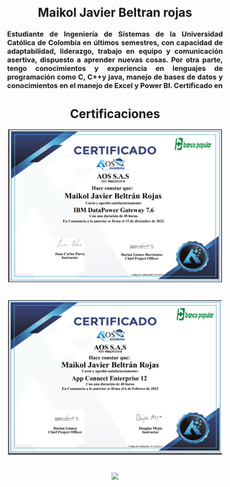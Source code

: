 <div id="header" align="center">
    <h1 align="center">Maikol Javier Beltran rojas </h1>
    <h3 align="justify">Estudiante   de   Ingeniería   de   Sistemas de la Universidad Católica de Colombia en últimos semestres, con capacidad de adaptabilidad, liderazgo, trabajo en equipo y comunicación asertiva, dispuesto a aprender nuevas cosas. Por otra parte, tengo conocimientos y experiencia   en   lenguajes   de programación como C, C++y java, manejo de bases de datos y conocimientos en el manejo de  Excel y Power BI. Certificado en 
</h3>
    
<h1>Certificaciones</h1>   
    <img src="https://github.com/maikol520/Ing_maik/blob/main/imagnes/Captura%20de%20pantalla%20(159).png" width="500" />
    <h1></h1>
    <img src="https://github.com/maikol520/Ing_maik/blob/main/imagnes/Captura%20de%20pantalla%20(160).png?" width="500" />
    <h1></h1>
    <img src="hhttps://github.com/maikol520/Ing_maik/blob/main/imagnes/Captura%20de%20pantalla%20(161).png?" width="500" />
    

</div>
